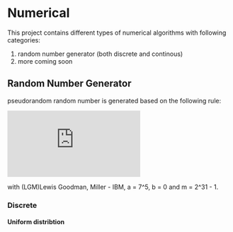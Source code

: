 # Numerical

This project contains different types of numerical algorithms with following categories:
1.  random number generator (both discrete and continous)
2.  more coming soon


## Random Number Generator
pseudorandom random number is generated based on the following rule:

![url](http://latex.codecogs.com/gif.latex?X_%7Bn%20&plus;%201%7D%20%3D%20%28a%20*%20X_%7Bn%7D%20&plus;%20b%29%20%5Cquad%20mod%20%5Cquad%20m)

with (LGM)Lewis Goodman, Miller - IBM, a = 7^5, b = 0 and m = 2^31 - 1.
### Discrete
#### Uniform distribtion
